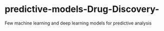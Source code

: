 # predictive-models-Drug-Discovery-
Few machine learning  and deep learning models for predictive analysis
